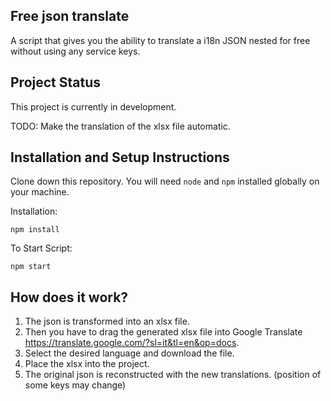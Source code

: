 ## Free json translate

A script that gives you the ability to translate a i18n JSON nested for free without using any service keys.

## Project Status

This project is currently in development. 

TODO: Make the translation of the xlsx file automatic.

## Installation and Setup Instructions

Clone down this repository. You will need `node` and `npm` installed globally on your machine.  

Installation:

`npm install`  

To Start Script:

`npm start`

## How does it work?

1. The json is transformed into an xlsx file.
2. Then you have to drag the generated xlsx file into Google Translate https://translate.google.com/?sl=it&tl=en&op=docs.
3. Select the desired language and download the file.
4. Place the xlsx into the project.
5. The original json is reconstructed with the new translations. (position of some keys may change)
